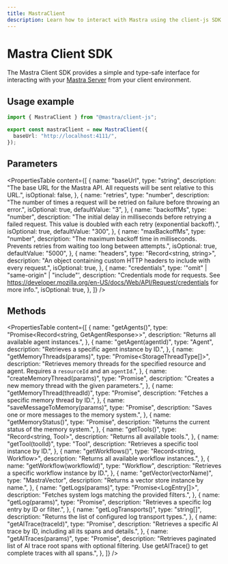 ```yaml
---
title: MastraClient
description: Learn how to interact with Mastra using the client-js SDK.
---
```


# Mastra Client SDK

The Mastra Client SDK provides a simple and type-safe interface for interacting with your [Mastra Server](/docs/deployment/server-deployment.md) from your client environment.

## Usage example

```typescript filename="lib/mastra/mastra-client.ts" showLineNumbers copy
import { MastraClient } from "@mastra/client-js";

export const mastraClient = new MastraClient({
  baseUrl: "http://localhost:4111/",
});
```

## Parameters

<PropertiesTable
  content={[
    {
      name: "baseUrl",
      type: "string",
      description: "The base URL for the Mastra API. All requests will be sent relative to this URL.",
      isOptional: false,
    },
    {
      name: "retries",
      type: "number",
      description: "The number of times a request will be retried on failure before throwing an error.",
      isOptional: true,
      defaultValue: "3",
    },
    {
      name: "backoffMs",
      type: "number",
      description: "The initial delay in milliseconds before retrying a failed request. This value is doubled with each retry (exponential backoff).",
      isOptional: true,
      defaultValue: "300",
    },
    {
      name: "maxBackoffMs",
      type: "number",
      description: "The maximum backoff time in milliseconds. Prevents retries from waiting too long between attempts.",
      isOptional: true,
      defaultValue: "5000",
    },
    {
      name: "headers",
      type: "Record<string, string>",
      description: "An object containing custom HTTP headers to include with every request.",
      isOptional: true,
    },
    {
      name: "credentials",
      type: '"omit" | "same-origin" | "include"',
      description: "Credentials mode for requests. See https://developer.mozilla.org/en-US/docs/Web/API/Request/credentials for more info.",
      isOptional: true,
    },
  ]}
/>

## Methods

<PropertiesTable
  content={[
    {
      name: "getAgents()",
      type: "Promise<Record<string, GetAgentResponse>>",
      description: "Returns all available agent instances.",
    },
    {
      name: "getAgent(agentId)",
      type: "Agent",
      description: "Retrieves a specific agent instance by ID.",
    },
    {
      name: "getMemoryThreads(params)",
      type: "Promise<StorageThreadType[]>",
      description: "Retrieves memory threads for the specified resource and agent. Requires a `resourceId` and an `agentId`.",
    },
    {
      name: "createMemoryThread(params)",
      type: "Promise<MemoryThread>",
      description: "Creates a new memory thread with the given parameters.",
    },
    {
      name: "getMemoryThread(threadId)",
      type: "Promise<MemoryThread>",
      description: "Fetches a specific memory thread by ID.",
    },
    {
      name: "saveMessageToMemory(params)",
      type: "Promise<void>",
      description: "Saves one or more messages to the memory system.",
    },
    {
      name: "getMemoryStatus()",
      type: "Promise<MemoryStatus>",
      description: "Returns the current status of the memory system.",
    },
    {
      name: "getTools()",
      type: "Record<string, Tool>",
      description: "Returns all available tools.",
    },
    {
      name: "getTool(toolId)",
      type: "Tool",
      description: "Retrieves a specific tool instance by ID.",
    },
    {
      name: "getWorkflows()",
      type: "Record<string, Workflow>",
      description: "Returns all available workflow instances.",
    },
    {
      name: "getWorkflow(workflowId)",
      type: "Workflow",
      description: "Retrieves a specific workflow instance by ID.",
    },
    {
      name: "getVector(vectorName)",
      type: "MastraVector",
      description: "Returns a vector store instance by name.",
    },
    {
      name: "getLogs(params)",
      type: "Promise<LogEntry[]>",
      description: "Fetches system logs matching the provided filters.",
    },
    {
      name: "getLog(params)",
      type: "Promise<LogEntry>",
      description: "Retrieves a specific log entry by ID or filter.",
    },
    {
      name: "getLogTransports()",
      type: "string[]",
      description: "Returns the list of configured log transport types.",
    },
    {
      name: "getAITrace(traceId)",
      type: "Promise<AITraceRecord>",
      description: "Retrieves a specific AI trace by ID, including all its spans and details.",
    },
    {
      name: "getAITraces(params)",
      type: "Promise<GetAITracesResponse>",
      description: "Retrieves paginated list of AI trace root spans with optional filtering. Use getAITrace() to get complete traces with all spans.",
    },
  ]}
/>

